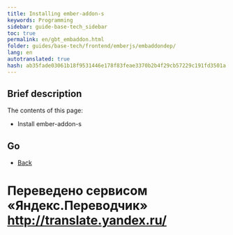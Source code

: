 ```yaml
--- 
title: Installing ember-addon-s 
keywords: Programming 
sidebar: guide-base-tech_sidebar 
toc: true 
permalink: en/gbt_embaddon.html 
folder: guides/base-tech/frontend/emberjs/embaddondep/ 
lang: en 
autotranslated: true 
hash: ab35fade03061b18f9531446e178f83feae3370b2b4f29cb57229c191fd3501a 
--- 
```


## Brief description 

The contents of this page: 

* Install ember-addon-s 

## Go 

* [Back](gbt_emberjs.html)


 # Переведено сервисом «Яндекс.Переводчик» http://translate.yandex.ru/